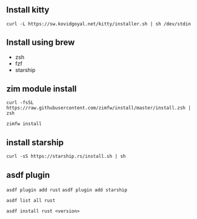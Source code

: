 ## Install kitty
`curl -L https://sw.kovidgoyal.net/kitty/installer.sh | sh /dev/stdin`

## Install using brew
- zsh
- fzf
- starship

## zim module install
`curl -fsSL https://raw.githubusercontent.com/zimfw/install/master/install.zsh | zsh`

`zimfw install`

## install starship
`curl -sS https://starship.rs/install.sh | sh`

## asdf plugin
`asdf plugin add rust`
`asdf plugin add starship`

`asdf list all rust`

`asdf install rust <version>`
